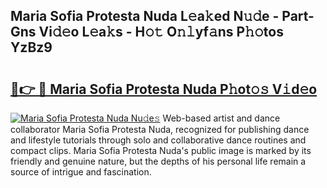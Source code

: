 ## Maria Sofia Protesta Nuda L𝚎a𝚔ed N𝚞𝚍e - Part-Gns Vi𝚍𝚎o L𝚎a𝚔s - H𝚘𝚝 O𝚗𝚕yf𝚊ns P𝚑𝚘tos YzBz9

# <h2><a href="http://kfdg71.oniu.top/?m=Maria+Sofia+Protesta+Nuda">🔗👉 🔴 Maria Sofia Protesta Nuda P𝚑ot𝚘𝚜 V𝚒d𝚎o</a></h2>

[![Maria Sofia Protesta Nuda Nu𝚍e𝚜](https://i.imgur.com/0qMVB7G.gif)](http://kfdg71.oniu.top/?m=Maria+Sofia+Protesta+Nuda)
Web-based artist and dance collaborator Maria Sofia Protesta Nuda, recognized for publishing dance and lifestyle tutorials through solo and collaborative dance routines and compact clips. Maria Sofia Protesta Nuda's public image is marked by its friendly and genuine nature, but the depths of his personal life remain a source of intrigue and fascination.  
